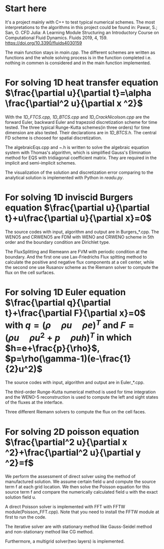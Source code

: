 # Start here
It's a project mainly with C++ to test typical numerical schemes. The most interpretations to the algorithms in this project could be found in: Pawar, S.; San, O. CFD Julia: A Learning Module Structuring an Introductory Course on Computational Fluid Dynamics. Fluids 2019, 4, 159. https://doi.org/10.3390/fluids4030159

The main function stays in *main.cpp*. The different schemes are written as functions and the whole solving process is in the function completed i.e. nothing in commen is considered and in the main function implemented.

# For solving 1D heat transfer equation $\frac{\partial u}{\partial t}=\alpha \frac{\partial^2 u}{\partial x ^2}$
With the *1D_FTCS.cpp, 1D_BTCS.cpp* and *1D_CrackNicolson.cpp* are the forward Euler, backward Euler and trapezoid discretization 
scheme for time tested. The three typical Runge-Kutta schemes(in three orders) for time dimension are also tested. Their declarations are in *1D_BTCS.h*. The central FD scheme is choosed for spatial discretization.

The algebraicEqs.cpp and ~.h is written to solve the algebraic 
equation system with Thomas's algorithm, which is simplified Gauss's Elimination method for EQS with tridiagonal coefficient matrix. They 
are required in the implicit and semi-implicit schemes.

The visualization of the solution and discretization error comparing to the analytical solution is implemented with Python in *readu.py*. 
# For solving 1D inviscid Burgers equation $\frac{\partial u}{\partial t}+u\frac{\partial u}{\partial x}=0$
The source codes with input, algorithm and output are in Burgers_*.cpp. The WENO5 and CRWENO5 are FDM with WENO and CRWENO scheme in 5th order and the boundary condition are Dirichlet type. 

The FluxSplitting and Riemeann are FVM with periodic condition at the boundary. And the first one use Lax-Friedrichs Flux spltting method to calculate the positive and negative flux components at a cell center, while the second one use Rusanov scheme as the Riemann solver to compute the flux on the cell surfaces.
# For solving 1D Euler equation $\frac{\partial q}{\partial t}+\frac{\partial F}{\partial x}=0$ with $q=(\rho\quad \rho u\quad \rho e)^T$ and $F=(\rho u\quad \rho u^2 +p\quad \rho uh)^T$ in which $h=e+\frac{p}{\rho}$, $p=\rho(\gamma-1)(e-\frac{1}{2}u^2)$
The source codes with input, algorithm and output are in Euler_*.cpp. 

The third-order Runge-Kutta numerical method is used for time integration and the WENO-5 reconstruction is used to compute the left and sight states of the fluxes at the interface.

Three different Riemann solvers to compute the flux on the cell faces.


# For solving 2D poisson equation $\frac{\partial^2 u}{\partial x ^2}+\frac{\partial^2 u}{\partial y ^2}=f$
We perform the assessment of direct solver using the method of manufactured solution. We assume certain field u and compute the source term f at each grid location. We then solve the Poisson equation for this source term f and compare the numerically calculated field u with the exact solution field u.

A direct Poisson solver is implemented with FFT with FFTW module(Poisson_FFT.cpp). Note that you need to install the FFTW module at first to run the code.

The iterative solver are with stationary method like Gauss-Seidel method and non-stationary method like CG method.

Furthermore, a multigrid solver(two layers) is implemented.
